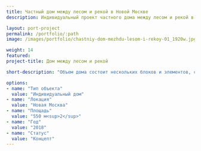 ```yaml
---
title: Частный дом между лесом и рекой в Новой Москве
description: Индивидуальный проект частного дома между лесом и рекой в Новой Москве от архитектурного бюро А510. Индивидуальное проектирование на заказ.

layout: port-project
permalink: /portfolio/:path
image: /images/portfolio/chastniy-dom-mezhdu-lesom-i-rekoy-01_1920w.jpg

weight: 14
featured:
project-title: Дом между лесом и рекой

short-description: "Объем дома состоит нескольких блоков и элементов, связанных между собой: основа - два одноэтажных каменных параллелепипеда. Вторые этажи сделаны меньшего размера и имеют отделку из поворотных деревянных ламелей. Объемы функционально и визуально связаны между собой стеклянными и металлическими галереями, которые своей легкостью подчеркивают тяжесть каменных частей дома. В лесной части комплекса расположены гостевые спальни, к реке развернуты помещения гостиной и столовой. Хозяйская зона и спа занимают второй этаж основного дома."

options:
- name: "Тип объекта"
  value: "Индивидуальный дом"
- name: "Локация"
  value: "Новая Москва"
- name: "Площадь"
  value: "550 м<sup>2</sup>"
- name: "Год"
  value: "2018"
- name: "Статус"
  value: "Концепт"
---
```

